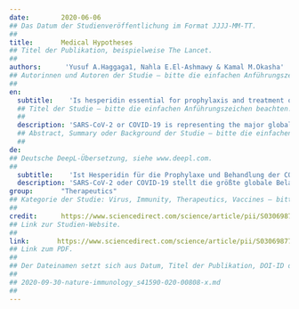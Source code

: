 ```yaml
---
date:        2020-06-06
## Das Datum der Studienveröffentlichung im Format JJJJ-MM-TT.
##
title:       Medical Hypotheses 
## Titel der Publikation, beispielweise The Lancet.
##
authors:      'Yusuf A.Haggaga1, Nahla E.El-Ashmawy & Kamal M.Okasha'
## Autorinnen und Autoren der Studie – bitte die einfachen Anführungszeichen beachten!
##
en:
  subtitle:    'Is hesperidin essential for prophylaxis and treatment of COVID-19 Infection?'
  ## Titel der Studie – bitte die einfachen Anführungszeichen beachten!
  ##
  description: 'SARS-CoV-2 or COVID-19 is representing the major global burden that implicated more than 4.7 million infected cases and 310 thousand deaths worldwide in less than 6 months. The prevalence of this pandemic disease is expected to rise every day. The challenge is to control its rapid spread meanwhile looking for a specific treatment to improve patient outcomes. Hesperidin is a classical herbal medicine used worldwide for a long time with an excellent safety profile. Hesperidin is a well-known herbal medication used as an antioxidant and anti-inflammatory agent. Available shreds of evidence support the promising use of hesperidin in prophylaxis and treatment of COVID 19. Herein, we discuss the possible prophylactic and treatment mechanisms of hesperidin based on previous and recent findings. Hesperidin can block coronavirus from entering host cells through ACE2 receptors which can prevent the infection. Anti-viral activity of hesperidin might constitute a treatment option for COVID-19 through improving host cellular immunity against infection and its good anti-inflammatory activity may help in controlling cytokine storm. Hesperidin mixture with diosmin co-administrated with heparin protect against venous thromboembolism which may prevent disease progression. Based on that, hesperidin might be used as a meaningful prophylactic agent and a promising adjuvant treatment option against SARS-CoV-2 infection.'
  ## Abstract, Summary oder Background der Studie – bitte die einfachen Anführungszeichen beachten!
  ##
de: 
## Deutsche DeepL-Übersetzung, siehe www.deepl.com.
##
  subtitle:    'Ist Hesperidin für die Prophylaxe und Behandlung der COVID-19-Infektion unerlässlich?'
  description: 'SARS-CoV-2 oder COVID-19 stellt die größte globale Belastung dar, die in weniger als sechs Monaten weltweit mehr als 4,7 Millionen Infektionsfälle und 310 000 Todesfälle zur Folge hatte. Man erwartet, dass die Prävalenz dieser pandemischen Krankheit jeden Tag steigt. Die Herausforderung besteht darin, ihre rasche Ausbreitung zu kontrollieren und gleichzeitig nach einer spezifischen Behandlung zu suchen, um die Ergebnisse für die Patienten zu verbessern. Hesperidin ist ein klassisches pflanzliches Arzneimittel, das weltweit seit langem verwendet wird und ein ausgezeichnetes Sicherheitsprofil aufweist. Es wird als Antioxidans und entzündungshemmendes Mittel eingesetzt. Die wenigen verfügbaren Belege sprechen für einen vielversprechenden Einsatz von Hesperidin bei der Prophylaxe und Behandlung von COVID 19. Im Folgenden erörtern wir die möglichen prophylaktischen und therapeutischen Mechanismen von Hesperidin auf der Grundlage früherer und neuerer Erkenntnisse. Hesperidin kann das Eindringen des Coronavirus in die Wirtszellen über ACE2-Rezeptoren blockieren und so die Infektion verhindern. Die antivirale Aktivität von Hesperidin könnte eine Behandlungsmöglichkeit für COVID-19 darstellen, da es die zelluläre Immunität des Wirts gegen die Infektion verbessert und seine gute entzündungshemmende Wirkung bei der Kontrolle des Zytokinsturms helfen kann. Eine Hesperidin-Mischung mit Diosmin, die zusammen mit Heparin verabreicht wird, schützt vor venösen Thromboembolien, was das Fortschreiten der Krankheit verhindern könnte. Auf dieser Grundlage könnte Hesperidin als sinnvolles prophylaktisches Mittel und als vielversprechende adjuvante Behandlungsoption gegen die SARS-CoV-2-Infektion eingesetzt werden.'
group:       "Therapeutics"
## Kategorie der Studie: Virus, Immunity, Therapeutics, Vaccines – bitte die Anführungszeichen beachten!
##
credit:      https://www.sciencedirect.com/science/article/pii/S030698772031358X?via%3Dihub
## Link zur Studien-Website.
##
link:       https://www.sciencedirect.com/science/article/pii/S030698772031358X/pdfft?md5=8318f969c45e7132ee51abb4b474be14&pid=1-s2.0-S030698772031358X-main.pdf
## Link zum PDF.
##
## Der Dateinamen setzt sich aus Datum, Titel der Publikation, DOI-ID der Studie (nach dem letzten Slash) und der Dateiendung zusammen. Bitte den Unterstrich vor der DOI-ID beachten!
##
## 2020-09-30-nature-immunology_s41590-020-00808-x.md
##
---
```

<object data="{{ page.link }}" style='height:calc(100vh - 400px); width: 100%' type='application/pdf'></object>